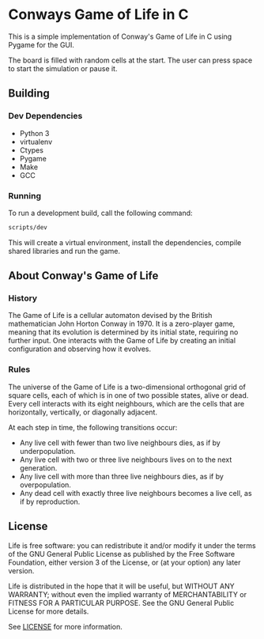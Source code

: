 # Conways Game of Life in C

This is a simple implementation of Conway's Game of Life in C using Pygame for the GUI.

The board is filled with random cells at the start. The user can press space to start the simulation or pause it.

## Building

### Dev Dependencies

* Python 3
* virtualenv
* Ctypes
* Pygame
* Make
* GCC

### Running

To run a development build, call the following command:

```bash
scripts/dev
```

This will create a virtual environment, install the dependencies, compile shared libraries and run the game.

## About Conway's Game of Life

### History

The Game of Life is a cellular automaton devised by the British mathematician John Horton Conway in 1970. It is a zero-player game, meaning that its evolution is determined by its initial state, requiring no further input. One interacts with the Game of Life by creating an initial configuration and observing how it evolves.

### Rules

The universe of the Game of Life is a two-dimensional orthogonal grid of square cells, each of which is in one of two possible states, alive or dead. Every cell interacts with its eight neighbours, which are the cells that are horizontally, vertically, or diagonally adjacent.

At each step in time, the following transitions occur:

* Any live cell with fewer than two live neighbours dies, as if by underpopulation.
* Any live cell with two or three live neighbours lives on to the next generation.
* Any live cell with more than three live neighbours dies, as if by overpopulation.
* Any dead cell with exactly three live neighbours becomes a live cell, as if by reproduction.

## License

Life is free software: you can redistribute it and/or modify it under the terms of the GNU General Public License as published by the Free Software Foundation, either version 3 of the License, or (at your option) any later version.

Life is distributed in the hope that it will be useful, but WITHOUT ANY WARRANTY; without even the implied warranty of MERCHANTABILITY or FITNESS FOR A PARTICULAR PURPOSE. See the GNU General Public License for more details.

See [LICENSE](LICENSE) for more information.
